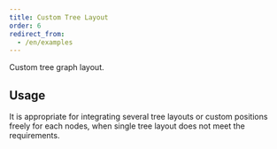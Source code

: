 ```yaml
---
title: Custom Tree Layout
order: 6
redirect_from:
  - /en/examples
---
```


Custom tree graph layout.

## Usage

It is appropriate for integrating several tree layouts or custom positions freely for each nodes, when single tree layout does not meet the requirements.
